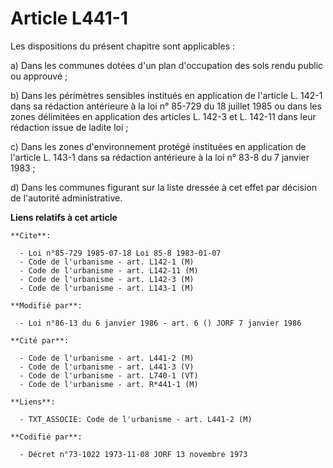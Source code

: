 # Article L441-1

Les dispositions du présent chapitre sont applicables :

a) Dans les communes dotées d'un plan d'occupation des sols rendu public ou approuvé ;

b) Dans les périmètres sensibles institués en application de l'article L. 142-1 dans sa rédaction antérieure à la loi n°
85-729 du 18 juillet 1985 ou dans les zones délimitées en application des articles L. 142-3 et L. 142-11 dans leur rédaction
issue de ladite loi ;

c) Dans les zones d'environnement protégé instituées en application de l'article L. 143-1 dans sa rédaction antérieure à la
loi n° 83-8 du 7 janvier 1983 ;

d) Dans les communes figurant sur la liste dressée à cet effet par décision de l'autorité administrative.

**Liens relatifs à cet article**

	**Cite**:

	  - Loi n°85-729 1985-07-18 Loi 85-8 1983-01-07
	  - Code de l'urbanisme - art. L142-1 (M)
	  - Code de l'urbanisme - art. L142-11 (M)
	  - Code de l'urbanisme - art. L142-3 (M)
	  - Code de l'urbanisme - art. L143-1 (M)

	**Modifié par**:

	  - Loi n°86-13 du 6 janvier 1986 - art. 6 () JORF 7 janvier 1986

	**Cité par**:

	  - Code de l'urbanisme - art. L441-2 (M)
	  - Code de l'urbanisme - art. L441-3 (V)
	  - Code de l'urbanisme - art. L740-1 (VT)
	  - Code de l'urbanisme - art. R*441-1 (M)

	**Liens**:

	  - TXT_ASSOCIE: Code de l'urbanisme - art. L441-2 (M)

	**Codifié par**:

	  - Décret n°73-1022 1973-11-08 JORF 13 novembre 1973

